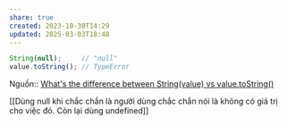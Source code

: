 ```yaml
---
share: true
created: 2023-10-30T14:29
updated: 2025-03-03T18:48
---
```

```js
String(null);     // "null"
value.toString(); // TypeError
```
Nguồn:: [What's the difference between String(value) vs value.toString()](https://stackoverflow.com/a/3945225/3416774)

[[Dùng null khi chắc chắn là người dùng chắc chắn nói là không có giá trị cho việc đó. Còn lại dùng undefined]]